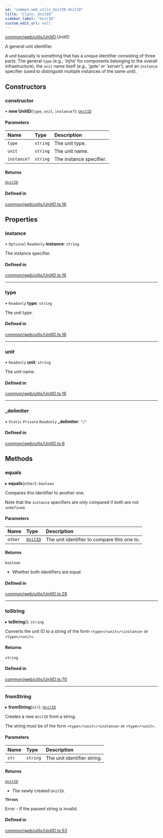 ```yaml
---
id: "common_web_utils_UnitID.UnitID"
title: "Class: UnitID"
sidebar_label: "UnitID"
custom_edit_url: null
---
```


[common/web/utils/UnitID](../modules/common_web_utils_UnitID.md).UnitID

A general unit identifier.

A *unit* basically is something that has a unique identifier consisting of three parts: The general ``type`` (e.g., *'infra'* for components
belonging to the overall infrastructure), the ``unit`` name itself (e.g., *'gate'* or *'server'*), and an ``instance`` specifier (used to
distinguish multiple instances of the same unit).

## Constructors

### constructor

• **new UnitID**(`type`, `unit`, `instance?`): [`UnitID`](common_web_utils_UnitID.UnitID.md)

#### Parameters

| Name | Type | Description |
| :------ | :------ | :------ |
| `type` | `string` | The unit type. |
| `unit` | `string` | The unit name. |
| `instance?` | `string` | The instance specifier. |

#### Returns

[`UnitID`](common_web_utils_UnitID.UnitID.md)

#### Defined in

[common/web/utils/UnitID.ts:16](https://github.com/Soroush9978/rds-ng/blob/3365237/src/common/web/utils/UnitID.ts#L16)

## Properties

### instance

• `Optional` `Readonly` **instance**: `string`

The instance specifier.

#### Defined in

[common/web/utils/UnitID.ts:16](https://github.com/Soroush9978/rds-ng/blob/3365237/src/common/web/utils/UnitID.ts#L16)

___

### type

• `Readonly` **type**: `string`

The unit type.

#### Defined in

[common/web/utils/UnitID.ts:16](https://github.com/Soroush9978/rds-ng/blob/3365237/src/common/web/utils/UnitID.ts#L16)

___

### unit

• `Readonly` **unit**: `string`

The unit name.

#### Defined in

[common/web/utils/UnitID.ts:16](https://github.com/Soroush9978/rds-ng/blob/3365237/src/common/web/utils/UnitID.ts#L16)

___

### \_delimiter

▪ `Static` `Private` `Readonly` **\_delimiter**: ``"/"``

#### Defined in

[common/web/utils/UnitID.ts:9](https://github.com/Soroush9978/rds-ng/blob/3365237/src/common/web/utils/UnitID.ts#L9)

## Methods

### equals

▸ **equals**(`other`): `boolean`

Compares this identifier to another one.

Note that the ``instance`` specifiers are only compared if both are not ``undefined``.

#### Parameters

| Name | Type | Description |
| :------ | :------ | :------ |
| `other` | [`UnitID`](common_web_utils_UnitID.UnitID.md) | The unit identifier to compare this one to. |

#### Returns

`boolean`

- Whether both identifiers are equal.

#### Defined in

[common/web/utils/UnitID.ts:28](https://github.com/Soroush9978/rds-ng/blob/3365237/src/common/web/utils/UnitID.ts#L28)

___

### toString

▸ **toString**(): `string`

Converts the unit ID to a string of the form ``<type>/<unit>/<instance>`` or ``<type>/<unit>``.

#### Returns

`string`

#### Defined in

[common/web/utils/UnitID.ts:70](https://github.com/Soroush9978/rds-ng/blob/3365237/src/common/web/utils/UnitID.ts#L70)

___

### fromString

▸ **fromString**(`str`): [`UnitID`](common_web_utils_UnitID.UnitID.md)

Creates a new ``UnitID`` from a string.

The string must be of the form ``<type>/<unit>/<instance>`` or ``<type>/<unit>``.

#### Parameters

| Name | Type | Description |
| :------ | :------ | :------ |
| `str` | `string` | The unit identifier string. |

#### Returns

[`UnitID`](common_web_utils_UnitID.UnitID.md)

- The newly created ``UnitID``.

**`Throws`**

Error - If the passed string is invalid.

#### Defined in

[common/web/utils/UnitID.ts:53](https://github.com/Soroush9978/rds-ng/blob/3365237/src/common/web/utils/UnitID.ts#L53)
